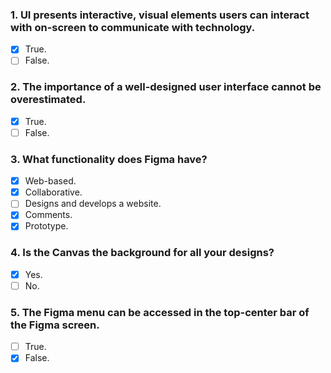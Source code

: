 ### 1. UI presents interactive, visual elements users can interact with on-screen to communicate with technology.

- [x] True.
- [ ] False.

### 2. The importance of a well-designed user interface cannot be overestimated.

- [x] True.
- [ ] False.

### 3. What functionality does Figma have?

- [x] Web-based.
- [x] Collaborative.
- [ ] Designs and develops a website.
- [x] Comments.
- [x] Prototype.

### 4. Is the Canvas the background for all your designs?

- [x] Yes.
- [ ] No.

### 5. The Figma menu can be accessed in the top-center bar of the Figma screen.

- [ ] True.
- [x] False.
